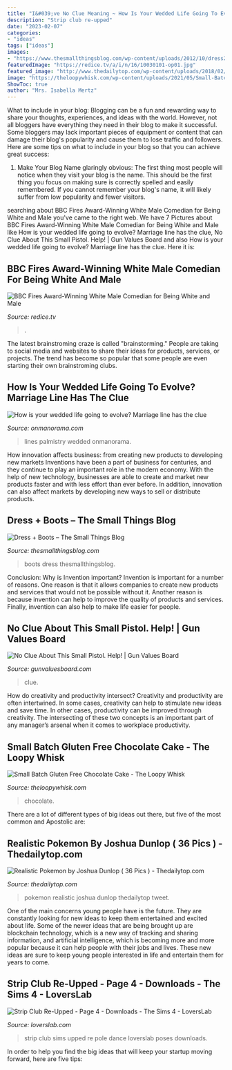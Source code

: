 ```yaml
---
title: "I&#039;ve No Clue Meaning ~ How Is Your Wedded Life Going To Evolve? Marriage Line Has The Clue"
description: "Strip club re-upped"
date: "2023-02-07"
categories:
- "ideas"
tags: ["ideas"]
images:
- "https://www.thesmallthingsblog.com/wp-content/uploads/2012/10/dress2.jpg"
featuredImage: "https://redice.tv/a/i/n/16/10030101-op01.jpg"
featured_image: "http://www.thedailytop.com/wp-content/uploads/2018/02/346c24be865d25bd9cd2b7dce3bf7bb7.jpg"
image: "https://theloopywhisk.com/wp-content/uploads/2021/05/Small-Batch-Gluten-Free-Chocolate-Cake_730px-7-570x798.jpg"
ShowToc: true
author: "Mrs. Isabella Mertz"
---
```



What to include in your blog:
Blogging can be a fun and rewarding way to share your thoughts, experiences, and ideas with the world. However, not all bloggers have everything they need in their blog to make it successful. Some bloggers may lack important pieces of equipment or content that can damage their blog's popularity and cause them to lose traffic and followers. Here are some tips on what to include in your blog so that you can achieve great success:
1. Make Your Blog Name glaringly obvious: The first thing most people will notice when they visit your blog is the name. This should be the first thing you focus on making sure is correctly spelled and easily remembered. If you cannot remember your blog's name, it will likely suffer from low popularity and fewer visitors.


	

		
searching about BBC Fires Award-Winning White Male Comedian for Being White and Male you've came to the right web. We have 7 Pictures about BBC Fires Award-Winning White Male Comedian for Being White and Male like How is your wedded life going to evolve? Marriage line has the clue, No Clue About This Small Pistol. Help! | Gun Values Board and also How is your wedded life going to evolve? Marriage line has the clue. Here it is:
		
    
## BBC Fires Award-Winning White Male Comedian For Being White And Male

<img loading=lazy src="https://redice.tv/a/i/n/16/10030101-op01.jpg" onerror="this.onerror=null;this.src='https://tse2.mm.bing.net/th?id=OIP.JpNk0y1RXMIa7P5W_EWKqQHaEK&amp;pid=15.1';" alt="BBC Fires Award-Winning White Male Comedian for Being White and Male">

_Source: redice.tv_

>. 

	

The latest brainstroming craze is called "brainstorming." People are taking to social media and websites to share their ideas for products, services, or projects. The trend has become so popular that some people are even starting their own brainstroming clubs.

    
## How Is Your Wedded Life Going To Evolve? Marriage Line Has The Clue

<img loading=lazy src="https://img.onmanorama.com/content/dam/mm/en/lifestyle/astro/images/2019/11/19/Palmistry-Marriage-Line-c.jpg" onerror="this.onerror=null;this.src='https://tse4.mm.bing.net/th?id=OIP.3rGbMZGPriPV0dR7mGCeRQHaD2&amp;pid=15.1';" alt="How is your wedded life going to evolve? Marriage line has the clue">

_Source: onmanorama.com_

>lines palmistry wedded onmanorama. 

	

How innovation affects business: from creating new products to developing new markets
Inventions have been a part of business for centuries, and they continue to play an important role in the modern economy. With the help of new technology, businesses are able to create and market new products faster and with less effort than ever before. In addition, innovation can also affect markets by developing new ways to sell or distribute products.

    
## Dress + Boots – The Small Things Blog

<img loading=lazy src="https://www.thesmallthingsblog.com/wp-content/uploads/2012/10/dress2.jpg" onerror="this.onerror=null;this.src='https://tse4.mm.bing.net/th?id=OIP.l-EEUEBTdHYeQf6JnalTegHaKf&amp;pid=15.1';" alt="Dress + Boots – The Small Things Blog">

_Source: thesmallthingsblog.com_

>boots dress thesmallthingsblog. 

	

Conclusion: Why is Invention important?
Invention is important for a number of reasons. One reason is that it allows companies to create new products and services that would not be possible without it. Another reason is because invention can help to improve the quality of products and services. Finally, invention can also help to make life easier for people.

    
## No Clue About This Small Pistol. Help! | Gun Values Board

<img loading=lazy src="https://decg5lu73tfmh.cloudfront.net/gunvaluesboard.com/images/fbfiles/images/image-021745becc36ec3e98665d298fdb074d_v_1401703787.jpg" onerror="this.onerror=null;this.src='https://tse1.mm.bing.net/th?id=OIP.iVwXn1SdQ4gKwA1TdHYUgQHaFh&amp;pid=15.1';" alt="No Clue About This Small Pistol. Help! | Gun Values Board">

_Source: gunvaluesboard.com_

>clue. 

	

How do creativity and productivity intersect?
Creativity and productivity are often intertwined. In some cases, creativity can help to stimulate new ideas and save time. In other cases, productivity can be improved through creativity. The intersecting of these two concepts is an important part of any manager’s arsenal when it comes to workplace productivity.

    
## Small Batch Gluten Free Chocolate Cake - The Loopy Whisk

<img loading=lazy src="https://theloopywhisk.com/wp-content/uploads/2021/05/Small-Batch-Gluten-Free-Chocolate-Cake_730px-7-570x798.jpg" onerror="this.onerror=null;this.src='https://tse4.mm.bing.net/th?id=OIP.0cvBD5m4J97tiD_55FMAbAHaKX&amp;pid=15.1';" alt="Small Batch Gluten Free Chocolate Cake - The Loopy Whisk">

_Source: theloopywhisk.com_

>chocolate. 

	

There are a lot of different types of big ideas out there, but five of the most common and Apostolic are: 

    
## Realistic Pokemon By Joshua Dunlop ( 36 Pics ) - Thedailytop.com

<img loading=lazy src="http://www.thedailytop.com/wp-content/uploads/2018/02/346c24be865d25bd9cd2b7dce3bf7bb7.jpg" onerror="this.onerror=null;this.src='https://tse1.mm.bing.net/th?id=OIP.G9eMisoLNE6HHBARP-nlKQHaKe&amp;pid=15.1';" alt="Realistic Pokemon by Joshua Dunlop ( 36 Pics ) - Thedailytop.com">

_Source: thedailytop.com_

>pokemon realistic joshua dunlop thedailytop tweet. 

	

One of the main concerns young people have is the future. They are constantly looking for new ideas to keep them entertained and excited about life. Some of the newer ideas that are being brought up are blockchain technology, which is a new way of tracking and sharing information, and artificial intelligence, which is becoming more and more popular because it can help people with their jobs and lives. These new ideas are sure to keep young people interested in life and entertain them for years to come.

    
## Strip Club Re-Upped - Page 4 - Downloads - The Sims 4 - LoversLab

<img loading=lazy src="https://static.loverslab.com/uploads/monthly_2017_12/5a32bb393a410_12-14-17_2-34-37AM.png.ca11291a2e092b7771ab9cf2b97139e1.png" onerror="this.onerror=null;this.src='https://tse1.mm.bing.net/th?id=OIP.ehPtE1cJz5aZ24RSoCGQYgHaEh&amp;pid=15.1';" alt="Strip Club Re-Upped - Page 4 - Downloads - The Sims 4 - LoversLab">

_Source: loverslab.com_

>strip club sims upped re pole dance loverslab poses downloads. 

	

In order to help you find the big ideas that will keep your startup moving forward, here are five tips: 

